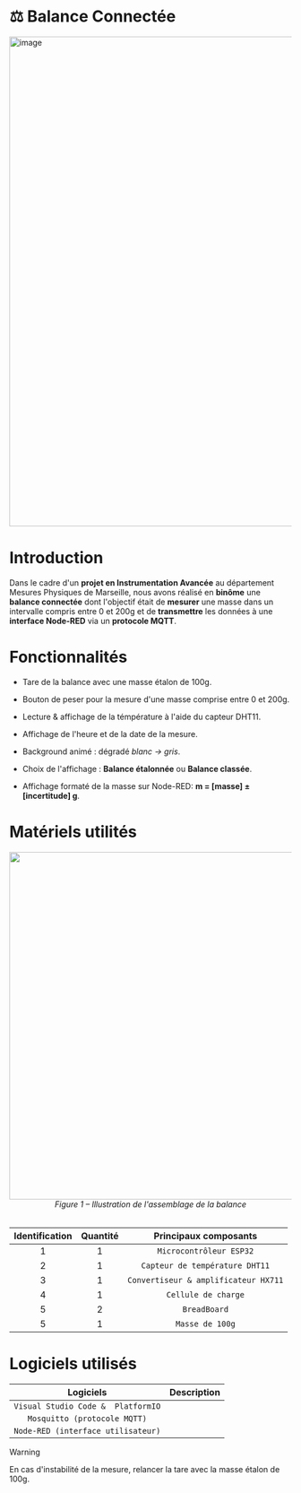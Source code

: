 # ⚖️ Balance Connectée

<img width="2868" height="874" alt="image" src="https://github.com/user-attachments/assets/f7682111-006a-4866-8290-25ec8bca5528" />


# Introduction

  Dans le cadre d'un **projet en Instrumentation Avancée** au département Mesures Physiques de Marseille, nous avons réalisé en **binôme** une **balance connectée** dont l'objectif était de **mesurer** une masse dans un intervalle compris entre 0 et 200g et de **transmettre** les données à une **interface Node-RED** via un **protocole MQTT**.


# Fonctionnalités 

- Tare de la balance avec une masse étalon de 100g.
  
- Bouton de peser pour la mesure d'une masse comprise entre 0 et 200g.
  
- Lecture & affichage de la témpérature à l'aide du capteur DHT11.

- Affichage de l'heure et de la date de la mesure.

- Background animé : dégradé *blanc -> gris*.
  
- Choix de l'affichage : **Balance étalonnée** ou **Balance classée**.
  
- Affichage formaté de la masse sur Node-RED: **m = [masse] ± [incertitude] g**.


# Matériels utilités

<p align="center">
  <img width="1362" height="620" alt="Capture d’écran 2025-10-20 à 22 24 05" src="https://github.com/user-attachments/assets/c5e84c0d-e4f9-4483-9fb4-bf41827d58ee" />
  <br>
  <em>Figure 1 – Illustration de l'assemblage de la balance</em>
  <br>
  <br>
</p>




| Identification | Quantité | Principaux composants | 
|  :---:  |  :---:  | :---:  | 
| 1 | 1 | `Microcontrôleur ESP32` | 
| 2 | 1 | `Capteur de température DHT11` | 
| 3 | 1 | `Convertiseur & amplificateur HX711` | 
| 4 | 1 | `Cellule de charge` | 
| 5 | 2 | `BreadBoard` | 
| 5 | 1 | `Masse de 100g` | 




# Logiciels utilisés

| Logiciels |  Description | 
|  :---:  |  :---:  |
| `Visual Studio Code &  PlatformIO` | 
| `Mosquitto (protocole MQTT)` | 
| `Node-RED (interface utilisateur)` | 

> [!WARNING]
> En cas d'instabilité de la mesure, relancer la tare avec la masse étalon de 100g.

